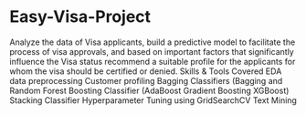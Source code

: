# Easy-Visa-Project
Analyze the data of Visa applicants, build a predictive model to facilitate the process of visa approvals, and based on important factors that significantly influence the Visa status recommend a suitable profile for the applicants for whom the visa should be certified or denied.
Skills & Tools Covered
EDA
data preprocessing
Customer profiling
Bagging Classifiers (Bagging and Random Forest
Boosting Classifier (AdaBoost
Gradient Boosting
XGBoost)
Stacking Classifier
Hyperparameter Tuning using GridSearchCV
Text Mining
